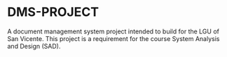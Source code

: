 # DMS-PROJECT
A document management system project intended to build for the LGU of San Vicente. This project is a requirement for the course System Analysis and Design (SAD).
